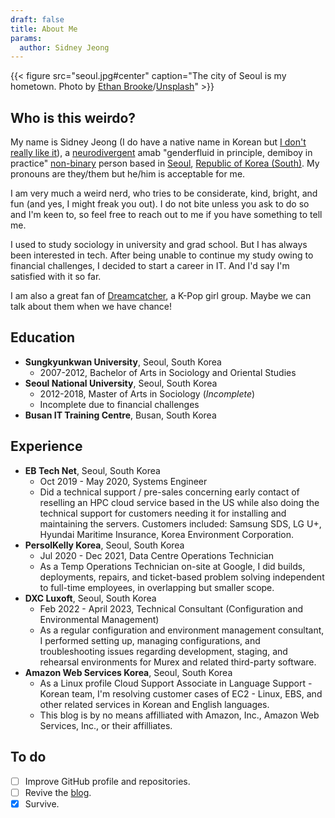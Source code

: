 ```yaml
---
draft: false
title: About Me
params:
  author: Sidney Jeong
---
```

{{< figure src="seoul.jpg#center" caption="The city of Seoul is my hometown. Photo by [Ethan Brooke](https://unsplash.com/@seoulinspired)/[Unsplash](https://unsplash.com)" >}}

## Who is this weirdo?

My name is Sidney Jeong (I do have a native name in Korean but [I don't really like it](https://en.wikipedia.org/wiki/Deadnaming)), a [neurodivergent](https://en.wikipedia.org/wiki/Neurodiversity) amab "genderfluid in principle, demiboy in practice" [non-binary](https://en.wikipedia.org/Non-binary_gender) person based in [Seoul](https://en.wikipedia.org/wiki/Seoul), [Republic of Korea (South)](https://en.wikipedia.org/wiki/South_Korea). My pronouns are they/them but he/him is acceptable for me.

I am very much a weird nerd, who tries to be considerate, kind, bright, and fun (and yes, I might freak you out). I do not bite unless you ask to do so and I'm keen to, so feel free to reach out to me if you have something to tell me.

I used to study sociology in university and grad school. But I has always been interested in tech. After being unable to continue my study owing to financial challenges, I decided to start a career in IT. And I'd say I'm satisfied with it so far.

I am also a great fan of [Dreamcatcher](https://en.wikipedia.org/wiki/Dreamcatcher_(group)), a K-Pop girl group. Maybe we can talk about them when we have chance!

## Education

* **Sungkyunkwan University**, Seoul, South Korea
  * 2007-2012, Bachelor of Arts in Sociology and Oriental Studies
* **Seoul National University**, Seoul, South Korea
  * 2012-2018, Master of Arts in Sociology (_Incomplete_)
  * Incomplete due to financial challenges
* **Busan IT Training Centre**, Busan, South Korea

## Experience

* **EB Tech Net**, Seoul, South Korea
  * Oct 2019 - May 2020, Systems Engineer
  * Did a technical support / pre-sales concerning early contact of reselling an HPC cloud service based in the US while also doing the technical support for customers needing it for installing and maintaining the servers. Customers included: Samsung SDS, LG U+, Hyundai Maritime Insurance, Korea Environment Corporation.
* **PersolKelly Korea**, Seoul, South Korea
  * Jul 2020 - Dec 2021, Data Centre Operations Technician
  * As a Temp Operations Technician on-site at Google, I did builds, deployments, repairs, and ticket-based problem solving independent to full-time employees, in overlapping but smaller scope.
* **DXC Luxoft**, Seoul, South Korea
  * Feb 2022 - April 2023, Technical Consultant (Configuration and Environmental Management)
  * As a regular configuration and environment management consultant, I performed setting up, managing configurations, and troubleshooting issues regarding development, staging, and rehearsal environments for Murex and related third-party software.
* **Amazon Web Services Korea**, Seoul, South Korea
  * As a Linux profile Cloud Support Associate in Language Support - Korean team, I'm resolving customer cases of EC2 - Linux, EBS, and other related services in Korean and English languages.
  * This blog is by no means affilliated with Amazon, Inc., Amazon Web Services, Inc., or their affilliates.

## To do

* [ ] Improve GitHub profile and repositories.
* [ ] Revive the [blog](https://www.sidlibrary.org).
* [x] Survive.
